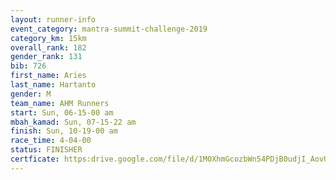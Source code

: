 ```yaml
---
layout: runner-info 
event_category: mantra-summit-challenge-2019 
category_km: 15km 
overall_rank: 182
gender_rank: 131
bib: 726
first_name: Aries
last_name: Hartanto
gender: M
team_name: AHM Runners
start: Sun, 06-15-00 am
mbah_kamad: Sun, 07-15-22 am
finish: Sun, 10-19-00 am
race_time: 4-04-00
status: FINISHER
certficate: https:drive.google.com/file/d/1M0XhmGcozbWn54PDjB0udjI_AovU7iZi/view?usp=sharing
---
```

